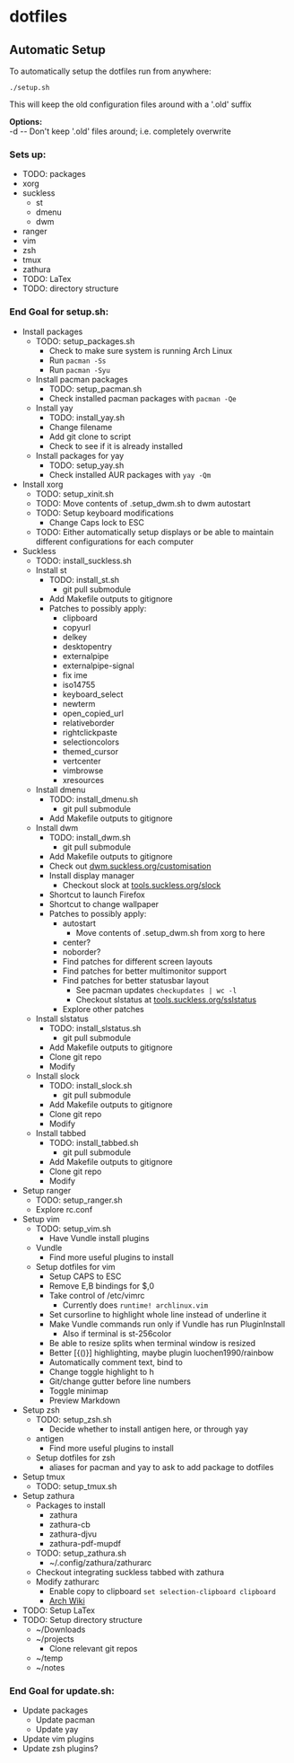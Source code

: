 # dotfiles
## Automatic Setup
To automatically setup the dotfiles run from anywhere:
```
./setup.sh
```
This will keep the old configuration files around with a '.old' suffix

**Options:**  
-d -- Don't keep '.old' files around; i.e. completely overwrite

### Sets up:
* TODO: packages
* xorg
* suckless
    - st
    - dmenu
    - dwm
* ranger
* vim
* zsh
* tmux
* zathura
* TODO: LaTex
* TODO: directory structure

### End Goal for setup.sh:
* Install packages
    - TODO: setup_packages.sh
        - Check to make sure system is running Arch Linux
        - Run `pacman -Ss`
        - Run `pacman -Syu`
    - Install pacman packages
        - TODO: setup_pacman.sh
        - Check installed pacman packages with `pacman -Qe`
    - Install yay
        - TODO: install_yay.sh
        - Change filename
        - Add git clone to script
        - Check to see if it is already installed
    - Install packages for yay
        - TODO: setup_yay.sh
        - Check installed AUR packages with `yay -Qm`
* Install xorg
    - TODO: setup_xinit.sh
    - TODO: Move contents of .setup_dwm.sh to dwm autostart
    - TODO: Setup keyboard modifications
        - Change Caps lock to ESC
    - TODO: Either automatically setup displays or be able to maintain different configurations for each computer
* Suckless
    - TODO: install_suckless.sh
    - Install st
        - TODO: install_st.sh
            - git pull submodule
        - Add Makefile outputs to gitignore
        - Patches to possibly apply:
            - clipboard
            - copyurl
            - delkey
            - desktopentry
            - externalpipe
            - externalpipe-signal
            - fix ime
            - iso14755
            - keyboard_select
            - newterm
            - open_copied_url
            - relativeborder
            - rightclickpaste
            - selectioncolors
            - themed_cursor
            - vertcenter
            - vimbrowse
            - xresources
    - Install dmenu
        - TODO: install_dmenu.sh
            - git pull submodule
        - Add Makefile outputs to gitignore
    - Install dwm
        - TODO: install_dwm.sh
            - git pull submodule
        - Add Makefile outputs to gitignore
        - Check out [dwm.suckless.org/customisation](https://dwm.suckless.org/customisation)
        - Install display manager
            - Checkout slock at [tools.suckless.org/slock](https://tools.suckless.org/slock)
        - Shortcut to launch Firefox
        - Shortcut to change wallpaper
        - Patches to possibly apply:
            - autostart
                - Move contents of .setup_dwm.sh from xorg to here
            - center?
            - noborder?
            - Find patches for different screen layouts
            - Find patches for better multimonitor support
            - Find patches for better statusbar layout
                - See pacman updates `checkupdates | wc -l`
                - Checkout slstatus at [tools.suckless.org/sslstatus](https://tools.suckless.org/slstatus)
            - Explore other patches
    - Install slstatus
        - TODO: install_slstatus.sh
            - git pull submodule
        - Add Makefile outputs to gitignore
        - Clone git repo
        - Modify
    - Install slock
        - TODO: install_slock.sh
            - git pull submodule
        - Add Makefile outputs to gitignore
        - Clone git repo
        - Modify
    - Install tabbed
        - TODO: install_tabbed.sh
            - git pull submodule
        - Add Makefile outputs to gitignore
        - Clone git repo
        - Modify
* Setup ranger
    - TODO: setup_ranger.sh
    - Explore rc.conf
* Setup vim
    - TODO: setup_vim.sh
        - Have Vundle install plugins
    - Vundle
        - Find more useful plugins to install
    - Setup dotfiles for vim
        - Setup CAPS to ESC
        - Remove E,B bindings for $,0
        - Take control of /etc/vimrc
            - Currently does `runtime! archlinux.vim`
        - Set cursorline to highlight whole line instead of underline it 
        - Make Vundle commands run only if Vundle has run PluginInstall
            - Also if terminal is st-256color
        - Be able to resize splits when terminal window is resized 
        - Better [{()}] highlighting, maybe plugin luochen1990/rainbow
        - Automatically comment text, bind to <leader><Space>
        - Change toggle highlight to <leader>h 
        - Git/change gutter before line numbers
        - Toggle minimap
        - Preview Markdown
* Setup zsh
    - TODO: setup_zsh.sh
        - Decide whether to install antigen here, or through yay
    - antigen
        - Find more useful plugins to install
    - Setup dotfiles for zsh
        - aliases for pacman and yay to ask to add package to dotfiles
* Setup tmux
    - TODO: setup_tmux.sh
* Setup zathura
    - Packages to install
        - zathura
        - zathura-cb
        - zathura-djvu
        - zathura-pdf-mupdf
    - TODO: setup_zathura.sh
        - ~/.config/zathura/zathurarc
    - Checkout integrating suckless tabbed with zathura
    - Modify zathurarc
        - Enable copy to clipboard `set selection-clipboard clipboard`
        - [Arch Wiki](https://wiki.archlinux.org/index.php/Zathura)
* TODO: Setup LaTex
* TODO: Setup directory structure
    - ~/Downloads
    - ~/projects
        - Clone relevant git repos
    - ~/temp
    - ~/notes


### End Goal for update.sh:
* Update packages
    - Update pacman
    - Update yay
* Update vim plugins
* Update zsh plugins?
